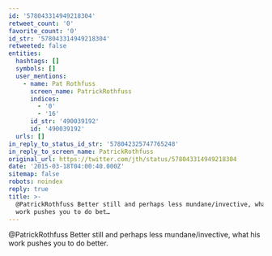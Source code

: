 ```yaml
---
id: '578043314949218304'
retweet_count: '0'
favorite_count: '0'
id_str: '578043314949218304'
retweeted: false
entities:
  hashtags: []
  symbols: []
  user_mentions:
    - name: Pat Rothfuss
      screen_name: PatrickRothfuss
      indices:
        - '0'
        - '16'
      id_str: '490039192'
      id: '490039192'
  urls: []
in_reply_to_status_id_str: '578042325747765248'
in_reply_to_screen_name: PatrickRothfuss
original_url: https://twitter.com/jth/status/578043314949218304
date: '2015-03-18T04:00:40.000Z'
sitemap: false
robots: noindex
reply: true
title: >-
  @PatrickRothfuss Better still and perhaps less mundane/invective, what his
  work pushes you to do bet…
---
```


@PatrickRothfuss Better still and perhaps less mundane/invective, what his work pushes you to do better.